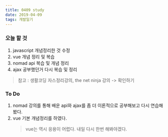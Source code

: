```yaml
---
title: 0409 study
date: 2019-04-09
tags: 개발일기
---
```


### 오늘 할 것

1. javascript 개념정리한 것 수정
2. vue 개념 정리 및 복습
3. nomad api 복습 및 개념 정리
4. ajax 공부했던거 다시 복습 및 정리

> 참고 : 생활코딩 자스정리강의, the net ninja 강의 -> 확인하기

### To Do

1. nomad 강의를 통해 배운 api와 ajax를 좀 더 이론적으로 공부해보고 다시 연습해봤다.
2. vue 기본 개념정리를 하였다.
   > vue는 역시 응용이 어렵다. 내일 다시 한번 해봐야겠다.
